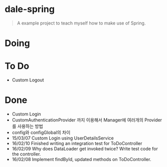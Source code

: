 # dale-spring
> A example project to teach myself how to make use of Spring.

# Doing

# To Do
- Custom Logout

# Done
- Custom Login
- CustomAuthenticationProvider 까지 이용해서 Manager에 여러개의 Provider를 사용하는 방법
- config와 configGlobal의 차이
- 15/03/07 Custom Login using UserDetailsService
- 16/02/10 Finished writing an integration test for ToDoController
- 16/02/09 Why does DataLoader get invoked twice? Write test code for the controller.
- 16/02/08 Implement findById, updated methods on ToDoController.
